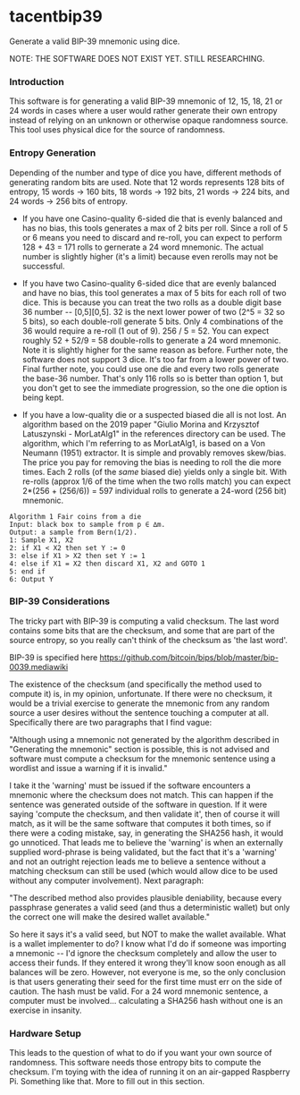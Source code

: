 # tacentbip39
Generate a valid BIP-39 mnemonic using dice.

NOTE: THE SOFTWARE DOES NOT EXIST YET. STILL RESEARCHING.
### Introduction
This software is for generating a valid BIP-39 mnemonic of 12, 15, 18, 21 or 24 words in cases where a user
would rather generate their own entropy instead of relying on an unknown or otherwise opaque randomness source. This tool
uses physical dice for the source of randomness.

### Entropy Generation
Depending of the number and type of dice you have, different methods of generating random bits are used.
Note that 12 words represents 128 bits of entropy, 15 words -> 160 bits, 18 words -> 192 bits, 21 words -> 224 bits, and 24 words -> 256 bits of entropy.

* If you have one Casino-quality 6-sided die that is evenly balanced and has no bias, this tools generates a max of 2 bits
per roll. Since a roll of 5 or 6 means you need to discard and re-roll, you can expect to perform 128 + 43 = 171 rolls to
gernerate a 24 word mnemonic. The actual number is slightly higher (it's a limit) because even rerolls may not be successful.

* If you have two Casino-quality 6-sided dice that are evenly balanced and have no bias, this tool generates a max of 5 bits
for each roll of two dice. This is because you can treat the two rolls as a double digit base 36 number -- [0,5][0,5]. 32 is
the next lower power of two (2^5 = 32 so 5 bits), so each double-roll generate 5 bits. Only 4 combinations of the 36 would require
a re-roll (1 out of 9). 256 / 5 = 52. You can expect roughly 52 + 52/9 = 58 double-rolls to generate a 24 word mnemonic. Note it
is slightly higher for the same reason as before. Further note, the software does not support 3 dice. It's too far from a lower
power of two. Final further note, you could use one die and every two rolls generate the base-36 number. That's only 116 rolls
so is better than option 1, but you don't get to see the immediate progression, so the one die option is being kept.

* If you have a low-quality die or a suspected biased die all is not lost. An algorithm based on the 2019 paper
"Giulio Morina and Krzysztof Latuszynski - MorLatAlg1" in the references directory can be used. The algorithm, which I'm referring
to as MorLatAlg1, is based on a Von Neumann (1951) extractor. It is simple and provably removes skew/bias. The price you pay
for removing the bias is needing to roll the die more times. Each 2 rolls (of the _same_ biased die) yields only a single bit.
With re-rolls (approx 1/6 of the time when the two rolls match) you can expect 2*(256 + (256/6)) = 597 individual rolls to
generate a 24-word (256 bit) mnemonic.

```
Algorithm 1 Fair coins from a die
Input: black box to sample from p ∈ ∆m.
Output: a sample from Bern(1/2).
1: Sample X1, X2
2: if X1 < X2 then set Y := 0
3: else if X1 > X2 then set Y := 1
4: else if X1 = X2 then discard X1, X2 and GOTO 1
5: end if
6: Output Y
```

### BIP-39 Considerations
The tricky part with BIP-39 is computing a valid checksum. The last word contains some bits that are the
checksum, and some that are part of the source entropy, so you really can't think of the checksum as 'the last word'.

BIP-39 is specified here https://github.com/bitcoin/bips/blob/master/bip-0039.mediawiki

The existence of the checksum (and specifically the method used to compute it) is, in my opinion, unfortunate.
If there were no checksum, it would be a trivial exercise to generate the mnemonic from any random source a
user desires without the sentence touching a computer at all. Specifically there are two paragraphs that I find
vague:

"Although using a mnemonic not generated by the algorithm described in "Generating the mnemonic" section is possible,
this is not advised and software must compute a checksum for the mnemonic sentence using a wordlist and issue a
warning if it is invalid."

I take it the 'warning' must be issued if the software encounters a mnemonic where the checksum does not match. This
can happen if the sentence was generated outside of the software in question. If it were saying 'compute the
checksum, and then validate it', then of course it will match, as it will be the same software that computes it both
times, so if there were a coding mistake, say, in generating the SHA256 hash, it would go unnoticed. That leads me to
believe the 'warning' is when an externally supplied word-phrase is being validated, but the fact that it's a 'warning' and not an outright rejection leads me to believe a sentence without a matching checksum can still be used (which would allow dice to be used without any computer involvement). Next paragraph:

"The described method also provides plausible deniability, because every passphrase generates a valid seed (and thus
a deterministic wallet) but only the correct one will make the desired wallet available."

So here it says it's a valid seed, but NOT to make the wallet available. What is a wallet implementer to do? I know what I'd do if someone was importing a mnemonic -- I'd ignore the checksum completely and allow the user to access their funds. If
they entered it wrong they'll know soon enough as all balances will be zero. However, not everyone is me, so the only
conclusion is that users generating their seed for the first time must err on the side of caution. The hash must be valid. For a 24 word mnemonic sentence, a computer must be involved... calculating a SHA256 hash without one is an exercise in insanity.

### Hardware Setup
This leads to the question of what to do if you want your own source of randomness. This software needs those entropy
bits to compute the checksum. I'm toying with the idea of running it on an air-gapped Raspberry Pi. Something like that. More to fill out in this section.
